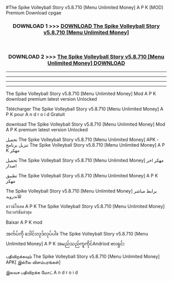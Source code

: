 #The Spike Volleyball Story v5.8.710  [Menu Unlimited Money] A P K [MOD] Premium Download cpgae



<div align="center">

<h3>DOWNLOAD 1 >>> <a href="https://teeasianyam.web.app?sq=The Spike Volleyball Story v5.8.710  [Menu Unlimited Money]">DOWNLOAD The Spike Volleyball Story v5.8.710  [Menu Unlimited Money] </a></h3><br>

<h3>DOWNLOAD 2 >>> <a href="https://teeasianyam.web.app?sq=The Spike Volleyball Story v5.8.710  [Menu Unlimited Money] ">The Spike Volleyball Story v5.8.710  [Menu Unlimited Money]  DOWNLOAD </a></h3>

</div>


----------------------------------------------------------

----------------------------------------------------------

----------------------------------------------------------

----------------------------------------------------------


The Spike Volleyball Story v5.8.710  [Menu Unlimited Money]  Mod A P K download premium latest version Unlocked

Télécharger The Spike Volleyball Story v5.8.710  [Menu Unlimited Money]  A P K pour A n d r o i d Gratuit

download The Spike Volleyball Story v5.8.710  [Menu Unlimited Money]  Mod A P K premium latest version Unlocked

تحميل The Spike Volleyball Story v5.8.710  [Menu Unlimited Money]  APK - تنزيل برنامج The Spike Volleyball Story v5.8.710  [Menu Unlimited Money]  A P K مهكر

تحميل The Spike Volleyball Story v5.8.710  [Menu Unlimited Money]  مهكر اخر اصدار

تطبيق The Spike Volleyball Story v5.8.710  [Menu Unlimited Money]  A P K مهكر

The Spike Volleyball Story v5.8.710  [Menu Unlimited Money]  برابط مباشر للاندرويد

ดาวน์โหลด A P K The Spike Volleyball Story v5.8.710  [Menu Unlimited Money]  รับเวอร์ชันล่าสุด

Baixar A P K mod

အက်ပ်ကို ဒေါင်းလုဒ်လုပ်ပါ။ The Spike Volleyball Story v5.8.710  [Menu Unlimited Money]  A P K အမည်သည်ကူကိုင်Andriod ဗားရှင်း

பதிவிறக்கவும் The Spike Volleyball Story v5.8.710  [Menu Unlimited Money]  APK[ இல்லை விளம்பரங்கள்] 
 
இலவச பதிவிறக்க மோட் A n d r o i d



